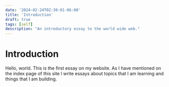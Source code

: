 ```yaml
---
date: '2024-02-24T02:30:01-06:00'
title: 'Introduction'
draft: true
tags: [self]
description: "An introductory essay to the world wide web."
---
```


# Introduction
Hello, world. This is the first essay on my website. As I have mentioned on the index page of this site I write essays about topics that I am learning and things that I am building. 